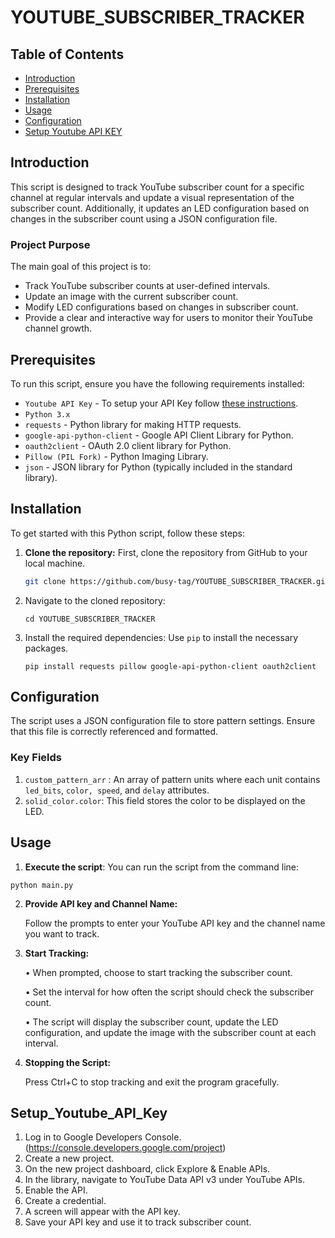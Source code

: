 # YOUTUBE_SUBSCRIBER_TRACKER

## Table of Contents

- [Introduction](#introduction)
- [Prerequisites](#prerequisites)
- [Installation](#installation)
- [Usage](#usage)
- [Configuration](#configuration)
- [Setup Youtube API KEY](#setup_youtube_api_key)

## Introduction

This script is designed to track YouTube subscriber count for a specific channel at regular intervals and update a visual representation of the subscriber count. Additionally, it updates an LED configuration based on changes in the subscriber count using a JSON configuration file.

### Project Purpose

The main goal of this project is to:

- Track YouTube subscriber counts at user-defined intervals.
- Update an image with the current subscriber count.
- Modify LED configurations based on changes in subscriber count.
- Provide a clear and interactive way for users to monitor their YouTube channel growth.

## Prerequisites

To run this script, ensure you have the following requirements installed:

- `Youtube API Key` - To setup your API Key follow [these instructions](#setup_youtube_api_key). 
- `Python 3.x`
- `requests` - Python library for making HTTP requests.
- `google-api-python-client` - Google API Client Library for Python.
- `oauth2client` - OAuth 2.0 client library for Python.
- `Pillow (PIL Fork)` - Python Imaging Library.
- `json` - JSON library for Python (typically included in the standard library).

## Installation
 
  To get started with this Python script, follow these steps:

1. **Clone the repository:**
   First, clone the repository from GitHub to your local machine.
   ```bash
   git clone https://github.com/busy-tag/YOUTUBE_SUBSCRIBER_TRACKER.git
2. Navigate to the cloned repository:

	```
	cd YOUTUBE_SUBSCRIBER_TRACKER
	```
3. Install the required dependencies:
	Use `pip` to install the necessary packages.
	
	```
	pip install requests pillow google-api-python-client oauth2client
	```

## Configuration

The script uses a JSON configuration file to store pattern settings. Ensure that this file is correctly referenced and formatted.

### Key Fields

1. `custom_pattern_arr` : An array of pattern units where each unit contains `led_bits`, `color, speed`, and `delay` attributes.
2. `solid_color.color`: This field stores the color to be displayed on the LED.

## Usage
1. **Execute the script**:
You can run the script from the command line:
```
python main.py
```
2. **Provide API key and Channel Name:**

      Follow the prompts to enter your YouTube API key and the channel name you want to track.
  
3. **Start Tracking:**

    • When prompted, choose to start tracking the subscriber count.

    •  Set the interval for how often the script should check the subscriber count.
    
    • The script will display the subscriber count, update the LED configuration, and update the image with the subscriber count at each interval.
    
6. **Stopping the Script:**

	Press Ctrl+C to stop tracking and exit the program gracefully.

## Setup_Youtube_API_Key

1. Log in to Google Developers Console. (https://console.developers.google.com/project)
2. Create a new project.
3. On the new project dashboard, click Explore & Enable APIs.
4. In the library, navigate to YouTube Data API v3 under YouTube APIs.
5. Enable the API.
6. Create a credential.
7. A screen will appear with the API key.
8. Save your API key and use it to track subscriber count. 
